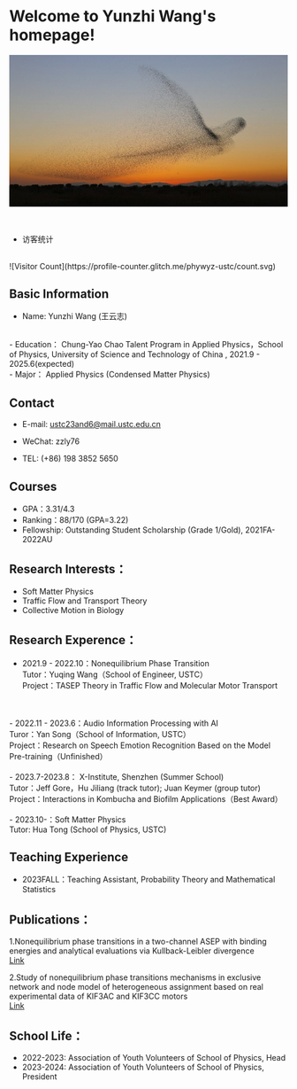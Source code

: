 # Welcome to Yunzhi Wang's homepage!
![bendi](R.jpg)

<br />
  
- 访客统计
<br />
![Visitor Count](https://profile-counter.glitch.me/phywyz-ustc/count.svg)


## Basic Information
- Name: Yunzhi Wang (王云志)
<br />
- Education：  Chung-Yao Chao Talent Program in Applied Physics，School of Physics, University of Science and Technology of China , 2021.9 - 2025.6(expected)
<br />
- Major：  Applied Physics (Condensed Matter Physics)

## Contact
- E-mail:    ustc23and6@mail.ustc.edu.cn

- WeChat:    zzly76

- TEL:        (+86) 198 3852 5650

## Courses
- GPA：3.31/4.3
- Ranking：88/170 (GPA=3.22)
- Fellowship: Outstanding Student Scholarship (Grade 1/Gold), 2021FA-2022AU


## Research Interests：
- Soft Matter Physics
- Traffic Flow and Transport Theory
- Collective Motion in Biology

## Research Experence：
- 2021.9 - 2022.10：Nonequilibrium Phase Transition<br />
Tutor：Yuqing Wang（School of Engineer, USTC）<br />
Project：TASEP Theory in Traffic Flow and Molecular Motor Transport
<br />
<br />
- 2022.11 - 2023.6：Audio Information Processing with AI<br />
Turor：Yan Song（School of Information, USTC）<br />
Project：Research on Speech Emotion Recognition Based on the Model Pre-training（Unfinished）
<br />
<br />
- 2023.7-2023.8： X-Institute, Shenzhen (Summer School)<br />
Tutor：Jeff Gore，Hu Jiliang (track tutor); Juan Keymer (group tutor)<br />
Project：Interactions in Kombucha and Biofilm Applications（Best Award）
<br />
<br />
- 2023.10-：Soft Matter Physics<br/>
Tutor: Hua Tong (School of Physics, USTC)

## Teaching Experience
- 2023FALL：Teaching Assistant, Probability Theory and Mathematical Statistics<br />

## Publications：
1.Nonequilibrium phase transitions in a two-channel ASEP with binding energies and analytical evaluations via Kullback-Leibler divergence
<br />
[Link](https://doi.org/10.1140/epjp/s13360-022-02708-5)


2.Study of nonequilibrium phase transitions mechanisms in exclusive network and node model of heterogeneous assignment based on real experimental data of KIF3AC and KIF3CC motors
<br />
[Link](https://doi.org/10.1140/epjp/s13360-022-03372-5)



## School Life：
- 2022-2023: Association of Youth Volunteers of School of Physics, Head
- 2023-2024: Association of Youth Volunteers of School of Physics, President
